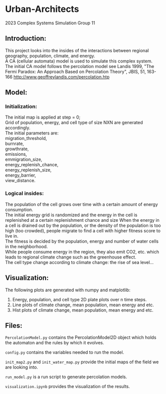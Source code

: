 # Urban-Architects
2023 Complex Systems Simulation Group 11

## Introduction:  

This project looks into the insides of the interactions between regional geography, population, climate, and energy.  
A CA (cellular automata) model is used to simulate this complex system.  
The initial CA model follows the percolation model see Landis 1999, "The Fermi Paradox: An Approach Based on Percolation Theory", JBIS, 51, 163-166
http://www.geoffreylandis.com/percolation.htp  

## Model:   

### Initialization:  
The initial map is applied at step = 0;  
Grid of population, energy, and cell type of size NXN are generated accordingly.    
The initial parameters are:  
    migration_threshold,  
    burnrate,   
    growthrate,      
    emissions,         
    emmigration_size,     
    energy_replenish_chance,     
    energy_replenish_size,     
    energy_barrier,     
    view_distance.  


### Logical insides:  

The population of the cell grows over time with a certain amount of energy consumption.  
The initial energy grid is randomized and the energy in the cell is replenished at a certain replenishment chance and size
When the energy in a cell is drained out by the population, or the density of the population is too high (too crowded), people migrate to find a cell with higher fitness score to live in.  
The fitness is decided by the population, energy and number of water cells in the neighborhood.  
While people consume energy in the region, they also emit CO2, etc. which leads to regional climate change such as the greenhouse effect.  
The cell type change according to climate change: the rise of sea level...  

## Visualization:  

The following plots are generated with numpy and matplotlib:    
1. Energy, population, and cell type 2D plate plots over n time steps.    
2. Line plots of climate change, mean population, mean energy and etc.   
3. Hist plots of climate change, mean population, mean energy and etc.   

## Files:  

`PercolationModel.py` contains the PercolationModel2D object which holds the automaton and the rules by which it evolves.

`config.py` contains the variables needed to run the model.

`init_map2.py` and `init_water_map.py` provide the initial maps of the field we are looking into.

`run_model.py` is a run script to generate percolation models.

`visualization.ipynb` provides the visualization of the results.
